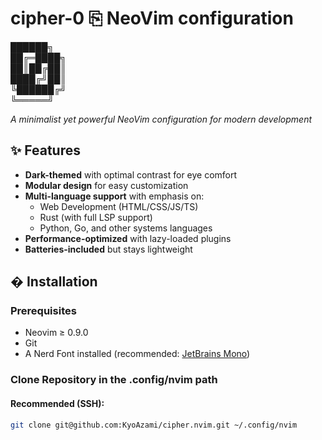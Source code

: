 # cipher-0 ⎘ NeoVim configuration

 ██████╗  
██╔═████╗  
██║██╔██║  
████╔╝██║  
╚██████╔╝  
 ╚═════╝  
         


*A minimalist yet powerful NeoVim configuration for modern development*

## ✨ Features

- **Dark-themed** with optimal contrast for eye comfort
- **Modular design** for easy customization
- **Multi-language support** with emphasis on:
  - Web Development (HTML/CSS/JS/TS)
  - Rust (with full LSP support)
  - Python, Go, and other systems languages
- **Performance-optimized** with lazy-loaded plugins
- **Batteries-included** but stays lightweight

## � Installation

### Prerequisites
- Neovim ≥ 0.9.0
- Git
- A Nerd Font installed (recommended: [JetBrains Mono](https://www.jetbrains.com/lp/mono/))

### Clone Repository in the .config/nvim path

#### Recommended (SSH):
```bash
git clone git@github.com:KyoAzami/cipher.nvim.git ~/.config/nvim
